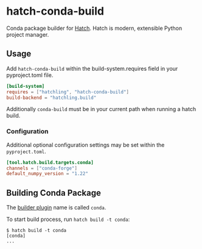 # hatch-conda-build

Conda package builder for [Hatch](https://hatch.pypa.io/latest/). Hatch is modern, extensible Python project manager.

## Usage

Add `hatch-conda-build` within the build-system.requires field in your pyproject.toml file.

```toml
[build-system]
requires = ["hatchling", "hatch-conda-build"]
build-backend = "hatchling.build"
```

Additionally `conda-build` must be in your current path when running a
hatch build.

### Configuration

Additional optional configuration settings may be set within the
`pyproject.toml`.

```toml
[tool.hatch.build.targets.conda]
channels = ["conda-forge"]
default_numpy_version = "1.22"
```

## Building Conda Package

The [builder plugin](https://hatch.pypa.io/latest/plugins/builder/reference/) name is called `conda`.

To start build process, run `hatch build -t conda`:

```shell
$ hatch build -t conda
[conda]
...
```


